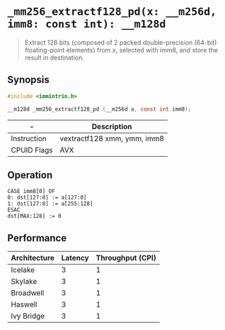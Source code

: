 `_mm256_extractf128_pd(x: __m256d, imm8: const int): __m128d`
=============================================================

> Extract 128 bits (composed of 2 packed double-precision (64-bit) floating-point elements) from x, selected with imm8, and store the result in destination.

## Synopsis

```c
#include <immintrin.h>

__m128d _mm256_extractf128_pd (__m256d a, const int imm8);
```

| -           | Description                 |
| ----------- | --------------------------- |
| Instruction | vextractf128 xmm, ymm, imm8 |
| CPUID Flags | AVX                         |

## Operation

```
CASE imm8[0] OF
0: dst[127:0] := a[127:0]
1: dst[127:0] := a[255:128]
ESAC
dst[MAX:128] := 0
```

## Performance

| Architecture | Latency | Throughput (CPI) |
| ------------ | ------- | ---------------- |
| Icelake      | 3       | 1                |
| Skylake      | 3       | 1                |
| Broadwell    | 3       | 1                |
| Haswell      | 3       | 1                |
| Ivy Bridge   | 3       | 1                |

